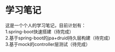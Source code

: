 # 学习笔记
这是一个个人的学习笔记，目前计划有：<br>
1.spring-boot快速搭建（待完成）<br>
2.基于spring-boot的jpa+druid持久层构建（待完成）<br>
3.基于mock的controller层测试（待完成）<br>
